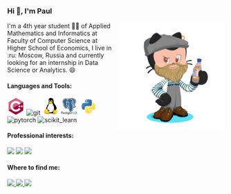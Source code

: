 <h3 align="Left">Hi 👋, I'm Paul</h3> <img src="https://github.com/paulyurlov/paulyurlov/blob/main/my-octocat-1633068557906.png" alt="giticon" align="right" width="250" height="250"/>
I'm a 4th year student 👨‍🎓 of Applied Mathematics and Informatics at Faculty of Computer Science at Higher School of Economics, I live in :ru: Moscow, Russia and currently looking for an internship in Data Science or Analytics. 😄
<h4 align="left">Languages and Tools:</h4>
<p align="left"> <img src="https://raw.githubusercontent.com/devicons/devicon/master/icons/cplusplus/cplusplus-original.svg" alt="cplusplus" width="40" height="40"/>  <img src="https://www.vectorlogo.zone/logos/git-scm/git-scm-icon.svg" alt="git" width="40" height="40"/>  <img src="https://raw.githubusercontent.com/devicons/devicon/master/icons/linux/linux-original.svg" alt="linux" width="40" height="40"/>  <img src="https://raw.githubusercontent.com/devicons/devicon/master/icons/postgresql/postgresql-original-wordmark.svg" alt="postgresql" width="40" height="40"/>  <img src="https://raw.githubusercontent.com/devicons/devicon/master/icons/python/python-original.svg" alt="python" width="40" height="40"/> <img src="https://www.vectorlogo.zone/logos/pytorch/pytorch-icon.svg" alt="pytorch" width="40" height="40"/> <img src="https://upload.wikimedia.org/wikipedia/commons/0/05/Scikit_learn_logo_small.svg" alt="scikit_learn" width="40" height="40"/> </p>
<h4 align="left">Professional interests:</h4>

![](https://img.shields.io/badge/-Data%20Science-brightgreen)
![](https://img.shields.io/badge/-Anlytics-orange)
![](https://img.shields.io/badge/-Machine%20Learning-blue)

<h4 align="left">Where to find me:</h4>

<a href="https://t.me/paulyurlov" target="_blank"> <img src="https://img.shields.io/badge/Telegram-2CA5E0?style=for-the-badge&logo=telegram&logoColor=white" /> </a>
<a href="https://www.linkedin.com/in/paulyurlov" target="_blank"> <img src="https://img.shields.io/badge/LinkedIn-0077B5?style=for-the-badge&logo=linkedin&logoColor=white" /> </a>
<a href="https://t.me/paulyurlov" target="_blank"> <img src="https://img.shields.io/badge/-%20-fff?logo=data%3Aimage%2Fpng%3Bbase64%2CiVBORw0KGgoAAAANSUhEUgAAApwAAAECCAMAAABkEfc5AAAANlBMVEUAAADz%2B%2F7%2F%2F%2F83uuhEvulQw%2Btdx%2Bxpy%2B520O%2BC1PGP2PKb3fSo4fW05fbB6vjO7vna8vvn9%2FwaAvPsAAAAA3RSTlMAAAD6dsTeAAARoElEQVR42uzShwnEQBRDwQ%2BXg0P%2F1bqBXaKjmKlAoFdnBlPLXNmYr3D789b0qWS8bk2vOpP%2FrWMscg23jqFO5Hfr%2BNXWcLs4ESfiFCfiRJxW4nZxIk7EKU7ESQBxIk5xIk7EaSVuFyfiRJziRJwEECfiFCfiRJxW4nZxIk7EKU7ESQBxIk5xIk4CiBNxihNxIk4rcbs4ESfiFCfiJIA4Eac4EScBxIk4xYk4EaeVuF2ciBNxihNxBkCciFOciBNxWonbxYk4Eac4EWcAxIk4xYk4rwFxIk4rF%2FbubLlxnFkCMNqFlSC293%2FZE%2BET8ztmbKuEJFIkO5T33SoTHzaJBHvLOYZgv%2BpxIeTchqFntJxDcPK%2FeOWTSWk7pQx%2Bs7eS07%2BazoeY9%2FZX4Ox78vJ7wlaZnx0t4ZOBMtyDMsq4Ks6Wg5Xf4uLez6uy5Qd56oKOTxxqfO5mfWqy%2Bidv3z551%2F%2FcyTKcaHHbt4GoKGXQcfbsRY2N5Ryc6XFZQ5fp5em4PMzK9GSf%2FeR%2F%2B%2FylZtuxMrZny7DpX58Q5Oe01%2BAcm5NnEwsHJ25TZDcPU7xMJlSzIMiH%2B6%2FL2%2BSXJGTQDGgZ%2FVcJdJxA29ltUHDqNpH%2FcGQrQFxZQ9PNf%2FKu4QyvKMNmvQw6Tqjt0iDgBGyq89xIgsY1czTNCRJb1uJsASsjk3HiNJXEQcCJ2kRpKgnDHMmIgsa3hTgP9M96Is7iBE8i4MRsKgXgsbvBs1s5kG0VznqojHgWzh4ITQdWSbBZrBxPMGiiHItrS3AmORZbT8GZFzTdwHGSbeI9b833Nk4OJx3H2f2CRn49zhFkQeyO46TazLIqthg9%2BKhNHc4btQwazrqq7Ijj5NnsXhZmXucucgWcReTSOPlXz3ccJ8lmFj1MnUkugbPI1XHyr55t5qQqPT5sMnUmuQTOIrfEGQlth1VJsGmsrE8j2yTgLHJLnISRBa2SYHMXPPitJTgKEs4it8TpZX0KViXBpsnCiGfaJOBsckucXhgpeJW4TZoOfJ3c7SVwDntLnF44KUCVDJvGBKGkm2fi5BI4vdwRZxJWGqFKbJa1503sUS6Bc5M74kxCi%2B2vqzKaR6m8uUHJLpfAWeUeOPH1mA%2BfcfJsHFYlYDOt6IIhxPyZECzw9%2BErPT5Oe0ec%2FdlPzc18ZdQcgGKBKgGbyMrPpb39R1VJdsGeKMglcEa5I06HPyNUoujJaJWATbQX%2Bn2gD9m4Zd8i2RDy%2FycGvxpnI5TBxxlFjc3jyE3zHahynU39o90%2BjtzfWlbMpj63%2F35u3fxCnO65Mr6elNdnSD7O%2FflnmlCe7nCVBbL5PR56pLLaAyg20eN%2F9V0SoEK3MdtJa7JMnPhqPR3%2FqiQjVQI2gb1JaCjqr4xHnyhK1BKKX4HTHi4jsHDiq3XXVtwH2vEqIZvPMvdtxW0bG%2FAPFRPIY5LhyMDp2WUAOCvw1SGAPBypsqy8dS2Cd7MnbEs01jwr19xBnHZibgN4cnA6oGZkiKhglYBNJRY8IcND83oCbslG14wB%2FteuA8%2BO0nFmqNkBRA6okmLTNPBwhGGBc28Gxgm7WTqgA6efuQz%2BZTgt1uyAzgJWCdhUsilzArACithWPZmpRBjnrtsEpkgyzgw1O3QNHFYlZFNJUKbT%2BWW1hTp%2FMpNJKE6H2VTUkHFaoNnRq1f0KiGbQEY3SNr0orPgKACdARjzoTLKK3Bm9PsRZNcQgCpxm3igobPOb6KsAZIgnHH16RBJ%2BDgt8Jfiu4Y%2BXWUBDjZgRK8nz2%2BHmkHikSZb370jHWdB%2BjW%2Ba0izVRbg8XRuJhtkQyYmvPcHYCsQDRbHxunV7yUJuwa1yvNtAgOGn21Ba8CUeZxeeXwUSSPj7Gs7lD6VVa3KC9tUSpfZC1wIC98w3SKSDZrIxbmBtzLAi%2BWoV3m%2BTXC8mKMsjlFDmB5rrYEzuDgtviDCqrYTVUI2%2BZna3njOtwxhUkVUBk4wiYmz4h0KrFqqUuWVbQI4lYETTZ1UQWrnRsGpz%2BqJNPdtSpUXtgngLIQRC1DRSO1MxekIK07lf3Z6lU%2FZ9MOclDCBM%2BkXmK1CWfn2q%2BLshK26OiYPvcpnbJrT4ieusCdcYEBF4CwuqDh3fLUOly1FqfLqNs3MRM24wIAK0uKChlPZw%2FGacFOqvK7N1vacgtcbGr9NhKOik2Z1Kk6LTzr45Bf0Kvu1bLaat%2BCRkxUy4U8AVBTOXp2Kc5AmHWUroFbZ7UVstpJjQI5C1Kem7ZUqNtYgRMRZCZOOXod0pUqGTYBlcDKZPPFtSGWpmNsP7ZfDqfuxhoizPqxStRnYLvfkVx0iq%2Fd%2Btgpl%2BdYuiVP5giEfTnrQho%2Bq1GwmQ0zdwsoTjjuj9wMqaPteIk4npyQ9qjKeZrNtXo4l4%2FdnUFToZfjr4hRuHhWeYdicFK1TQDgzYT8EqKjsPkLAOeScOBwnx2ZNggfDmfkq%2BGUwcTY5KTDOaAjZnQgJZ0A3Im%2Bc9XY4nVmdsVmRvx0nvQwCziwnpcOfHRbTTKKHgnNcFOcbZ8M%2FezMLk60QcNK%2BwiHg7AbPGyfxBIXqBMgdcTp2GQSc6Y44pbOf8P37cMoNcQY5KfUITmu04Kcwv3G%2BcWYdJ%2Fm%2Bj03kVJzhpjjfOPnfxAdB8sb5xsnfFHkB8sb5xsnfFHUrl8f5xhlP3hDhsXybXJz26jjf33Pi8eQ5%2Fb1bf%2BPEk06z6cLtcNoFZbxx8jdFSdD4sOXa%2Fnx8fNwOZ7ghzv3OOKUZIBVRGXP5RPmZKZwOVfG%2B8aPd4K6kxefxWpmJi7n2j2953zL3F%2BO0a5YUnvl7ug35a7S8O8707OLo%2FQyRbc%2FhtLtfsClCemPcv8ZLCKeuYn%2FfCQ%2Fj9I2W%2FuRmzHb1NfA74VdLm%2BqHkts9Q7Tj%2FfuSz60bcrJu84mhrq0eOKMicxJnufqjweG6OJP8mrNx2qcGWDuWrjjT0GXqOK%2F3wHi%2F1aEKupB2Lk7bFVBAGw9t1FRoAjjH%2BSr4p%2BKQcDbRrzMdp%2FJeemBTBL3S2aoTOoDTyPmHFPHPE%2BPgNOedlpWfHQ%2F7ik2Rztz%2F%2BWDgDEt7P%2BGUue2COPX2OhGnn%2FpRp66Y1ZPiEcWZzj8Yk3SGLR%2FnRnzKEcbplSLBN74U3CaOcwd6P0FFJZRBx1lfePIL3pfDkk1Rwud0HGcDRnyCCsIR1nycRn7P4OIEnruG%2B5FC3I4PFk4DbOUYKhxhEKLj9Pz9%2BoIqu3wGLlVhsn8QcOpdgqeC%2B9oUPk59TWSvg9MUfVOE43QfRJwZLxpXQXjhFB0n6zXcfJwmwZsiffW3M3E2ZTXCVqHPPf6COPV53V4Ip%2FHapgjHOZg4jeWs6vOkCsf5OWCn4twJJ7oRcKo3KEUYp%2F%2Bg4oycLZGdVJE4v7c4Ks4B3PTDxwncUpRRnJGLs1C%2BEMmz1CqlmYuQcOo9W9yFcKpPPBUQZ%2BbiNIxTxIedHgctY%2Bi0ZJyV8AAuBaeJyKbofJyRMGaFeWmJcLxPFDJO4wQom44T2BQ5DGci4yxIycDFU3DW9QeoFKHjLIRTiTg48fcOnrghMmb51FShi2BXH7XfhY%2FTWGSy5OMEnjrfoJuS%2FpBxJmhqQvtogI4kzVgZfJxZCDopOM0GbIrUAayQcTbgMSgYhQTsQYDCLQNvdkvQycFpgsC1%2BlU%2FX3ZZtqoHLm%2BBX4YTVuqsFiiD8CWNLQbKiGLzYpzGwZuiuGjo7FaWruptW3peeEAfPi3I2MLHaRzj5T%2F7ZyOmxTg7clGU62lnVp0FWLm5VSy6FxyncaseeBlBXoeziRI%2FzGSaf%2FQn4zhNQTtSEzm%2BYf8TBcCZF53nmEVPwC9dBN4txsdpomjJkzO6Mi7gOE1CN0ULHtOoFrtIWmu69vRUhOPUZ0hbjZ7iRF6Kc1jR4gr6RskCVYkf%2F9qBHhifmdlbQHvwLlrCUK6pPlzpOItoCQ14xTIBp3L1YJ7tG4KCVIn3JIv8jb6rNNOB6cWJmvjARYlrXl0bRE2o2nvp%2BTiBskVcHhqcH3tWWYrTNPBsREXWw8GzBNGTjx1a67affLZdlzn3M5kSu%2F3kswNlYM2OH6vq99999t1r60CgSmCcT9idI7%2FyrMmKADiB1%2BqEXFo3n2mt5hRkMmHJqeNh2%2F8po6tl8HE2eTYu7e2n%2Fm3VXQpQJcRMCvgnpvLNZ8tB9OCreiQ4TnNqGXizZ5mJDSH%2FkxCsaCl4les2RU70%2BJRL%2B0zJOSj%2FYqL2fA2c9Z44TRRmylKcHdoUFaFFrz1cAqeJ98RpPF%2FnKpymQpsifyLOYS%2BB09h74jSOr3MVTrMhm6J2Ik5Tr4Gz3RRnt3ydq3CagGyK0ok4zXYJnGa%2FI06%2Bzo5XCYzzjTupAbWHS%2BA06YY4%2BTrjUpwdeYtWOxOn8ZfAafwNcfJ1LsVpCrIpymfiNO4SOI2%2FJ05q4djIic9PifRdCnlVz8dp%2FM1w8ldGvuNVYtd45zQMe1XPx2n8TXGydpUJrhL%2F7rCRGwao3V8Cp%2FE3xWkqoXvbClWppCGbIlrDZAILFk4Tb4rTDE9YbjJwmv1KvxRlcKkMxB7GafIdcRIqt3VNlcAAkGg%2B8NqLlYMJFcC5foL05RScpgdZlo1WJbopMkXgODlce%2FdHe0FbgNOMcLRdGwEn3r%2BBhM6sUt%2F%2F1rU%2BNiMLas9W4LhmQJzfshPLwHFiVxCIa%2Bwqq2DHgGS0p8mK2kc8sHgAcC5fAG%2FkM%2BH5PH0x%2FCqzVsSsD%2BXhRFlTewsCJA2jq%2BCXEYah4MR5Ym3Jr1K7vH1Nw6SmPCi3Ay4AmoAKpQykYQk4gRQvSOw2kN%2FFuwGiVPigkJbkufhdnwmHmU1PdvKKYiqUjKkyEl5GW38ufd%2FcrMxUoRHZFgMlWfggsrE7XWbu%2BjrNYbWXiFxRXQWnDIkFKENt9myOpG9eno3bqrlVevaPHjYtw3BTktI%2F%2FNcVxXGqqfwyaBklOdHi%2BU3JSf3hUUsfcx0vurjfP%2F8zNmzfHsRmqqg5%2Bh%2FLSOwyFqTlFOzP5YT%2Fa%2B8OVFxngSgAD4zRTIxR3%2F9lf2D5yd692Gt3tFV7vgdYDvR0jDaLPkSaW4rBfzljzPRyOcbT%2Fy%2FcEfStmC2GQvqe3l8xJuoBFK1YJAagnCgnoJzrA9%2FiykKUEwa6jQTlBJRT6L0A5TzrYwDKeb45BsoJwgVx8O%2FI%2BsCNUc5dEWNVsHHB6N%2BR9QGPUU6jiLEoSFxgB%2F%2BOrA8Cfr0cFRxc4Af%2FEXV9YLkgvHc%2FhGNOyDzGLlkRY1UQxtiIXFyS6VPBPsZmXbhgo58Aq%2Frx3lNO7IfA8xD7ocDr%2FbIO0ac%2BE4vpGclH0ti4JNGkwDGzdBmc9tknRttlcBqaGs4opcfgPJ7ezdgeg1NoTmC1n%2BDBLZZT0cbwXHTRlMBq50vioo2qiTZGNlxEUwKrXv02brCqizqG5cVWdbDqT3HnBqu6qE%2Fuhddb1dFNZS2EG6zqoo4RmFffq%2BNdoi216yafv%2F4jJrXrJh8Ea7znZkKzbhrNHznb3RCRCVZ5B3NvdVudqAruqJroY8BYbN3di2Vx44eyrlnmbHP7XKTZgK26464sCz8m6qnnYoP7zh3BEt28SaKHsjf8D7m2m5p63jGWH5zo5s0FKrqEb5o9sqhi1FyaJDQZCIq7m%2B4LWNRb9UsT46iKkWky4LmSO0K877S4%2FG65Tmgawx7nfYVGvLzUxvAEi5VTz1GNkzuzNB3IhhXaraaG%2B0o0H0gb9xRabMz0TpoSWO5HxoixE6Cd2v8cwgMnvKgWZpAYiWBexxilCK6aRTc%2FRhhjYF2G27sI5pZM%2B26OcXYQCLAtarOY7p1jAB48bWp49Rq6CdEMcbCYNpwhQb811Y8xww9aCFwb622JlGKTGJEAT56asVn%2FYjvGJmTHGi43iiG6GJFWBNEN0Yn0%2BxhbIEA9u46rKPwbNtDKIIvh5xhJHWIchp8kkZYHwXG9PXSLsWNowt%2FyudfNzEBq%2Bn6aPRB8lOgdP2DlTC%2BKYbhsK8RYHqTL727jPzgn%2For0Svny8jOGdeJDJID4JSMGAHz3HwQyEuL1%2B0f%2FAAAAAElFTkSuQmCC"/> </a>

